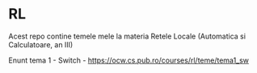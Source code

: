 # RL
Acest repo contine temele mele la materia Retele Locale (Automatica si Calculatoare, an III)

Enunt tema 1 - Switch - https://ocw.cs.pub.ro/courses/rl/teme/tema1_sw
